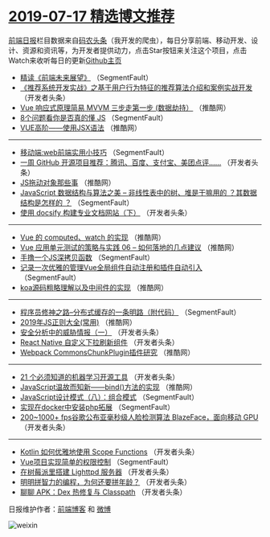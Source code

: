 # [2019-07-17 精选博文推荐](https://toutiao.qdkfweb.cn/date/2019/07/17)

[前端日报](https://qdkfweb.cn/c/news)栏目数据来自[码农头条](https://toutiao.qdkfweb.cn/)（我开发的爬虫），每日分享前端、移动开发、设计、资源和资讯等，为开发者提供动力，点击Star按钮来关注这个项目，点击Watch来收听每日的更新[Github主页](https://github.com/kujian/frontendDaily)
* [精读《前端未来展望》](https://toutiao.qdkfweb.cn/118570.html) （SegmentFault）
* [《推荐系统开发实战》之基于用户行为特征的推荐算法介绍和案例实战开发](https://toutiao.qdkfweb.cn/118645.html) （开发者头条）
* [Vue 响应式原理简易 MVVM 三步走第一步 (数据劫持）](https://toutiao.qdkfweb.cn/118666.html) （推酷网）
* [8个问题看你是否真的懂 JS](https://toutiao.qdkfweb.cn/118565.html) （SegmentFault）
* [VUE高阶&#8212;&#8212;使用JSX语法](https://toutiao.qdkfweb.cn/118656.html) （推酷网）

***
* [移动端:web前端实用小技巧](https://toutiao.qdkfweb.cn/118580.html) （SegmentFault）
* [一周 GitHub 开源项目推荐：腾讯、百度、支付宝、美团点评……](https://toutiao.qdkfweb.cn/118584.html) （开发者头条）
* [JS拖动对象那些事](https://toutiao.qdkfweb.cn/118655.html) （推酷网）
* [JavaScript 数据结构与算法之美 &#8211; 非线性表中的树、堆是干嘛用的 ？其数据结构是怎样的 ？](https://toutiao.qdkfweb.cn/118568.html) （SegmentFault）
* [使用 docsify 构建专业文档网站（下）](https://toutiao.qdkfweb.cn/118612.html) （开发者头条）

***
* [Vue 的 computed、watch 的实现](https://toutiao.qdkfweb.cn/118660.html) （推酷网）
* [Vue 应用单元测试的策略与实践 06 &#8211; 如何落地的几点建议](https://toutiao.qdkfweb.cn/118662.html) （推酷网）
* [手撸一个JS深拷贝函数](https://toutiao.qdkfweb.cn/118571.html) （SegmentFault）
* [记录一次优雅的管理Vue全局组件自动注册和插件自动引入](https://toutiao.qdkfweb.cn/118572.html) （SegmentFault）
* [koa源码粗略理解以及中间件的实现](https://toutiao.qdkfweb.cn/118664.html) （推酷网）

***
* [程序员修神之路&#8211;分布式缓存的一条明路（附代码）](https://toutiao.qdkfweb.cn/118573.html) （SegmentFault）
* [2019年JS正则大全(常用)](https://toutiao.qdkfweb.cn/118665.html) （推酷网）
* [安全分析中的威胁情报（一）](https://toutiao.qdkfweb.cn/118649.html) （开发者头条）
* [React Native 自定义下拉刷新组件](https://toutiao.qdkfweb.cn/118627.html) （开发者头条）
* [Webpack CommonsChunkPlugin插件研究](https://toutiao.qdkfweb.cn/118670.html) （推酷网）

***
* [​21 个必须知道的机器学习开源工具](https://toutiao.qdkfweb.cn/118632.html) （开发者头条）
* [JavaScript温故而知新——bind()方法的实现](https://toutiao.qdkfweb.cn/118654.html) （推酷网）
* [JavaScript设计模式（八）：组合模式](https://toutiao.qdkfweb.cn/118578.html) （SegmentFault）
* [实现在docker中安装php拓展](https://toutiao.qdkfweb.cn/118579.html) （SegmentFault）
* [200~1000+ fps谷歌公布亚毫秒级人脸检测算法 BlazeFace，面向移动 GPU](https://toutiao.qdkfweb.cn/118636.html) （开发者头条）

***
* [Kotlin 如何优雅地使用 Scope Functions](https://toutiao.qdkfweb.cn/118594.html) （开发者头条）
* [Vue项目实现简单的权限控制](https://toutiao.qdkfweb.cn/118569.html) （SegmentFault）
* [在树莓派里搭建 Lighttpd 服务器](https://toutiao.qdkfweb.cn/118639.html) （开发者头条）
* [明明拼智力的编程，为何还要拼年龄？](https://toutiao.qdkfweb.cn/118595.html) （开发者头条）
* [聊聊 APK：Dex 热修复与 Classpath](https://toutiao.qdkfweb.cn/118618.html) （开发者头条）

日报维护作者：[前端博客](https://qdkfweb.cn/) 和 [微博](https://qdkfweb.cn/go/weibo)

![weixin](https://user-images.githubusercontent.com/3055447/38468989-651132ac-3b80-11e8-8e6b-15122322a9d7.png)